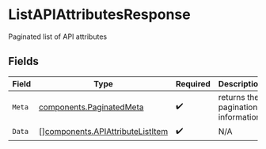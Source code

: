 # ListAPIAttributesResponse

Paginated list of API attributes


## Fields

| Field                                                                                | Type                                                                                 | Required                                                                             | Description                                                                          |
| ------------------------------------------------------------------------------------ | ------------------------------------------------------------------------------------ | ------------------------------------------------------------------------------------ | ------------------------------------------------------------------------------------ |
| `Meta`                                                                               | [components.PaginatedMeta](../../models/components/paginatedmeta.md)                 | :heavy_check_mark:                                                                   | returns the pagination information                                                   |
| `Data`                                                                               | [][components.APIAttributeListItem](../../models/components/apiattributelistitem.md) | :heavy_check_mark:                                                                   | N/A                                                                                  |